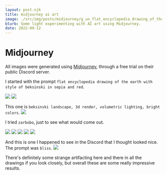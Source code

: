 ```yaml
---
layout: post.njk
title: midjourney ai art
image: ./src/img/posts/midjourney/g_un_flat_encyclopedia_drawing_of_the_earth_with_style_of_beksi_21d30355-3b71-48cd-a2e8-a5633c1ac2b2.png
blurb: Some light experimenting with AI art using Midjourney.
date: 2022-09-12
---
```

# Midjourney
All images were generated using [Midjourney](https://www.midjourney.com/), through a free trial on their public Discord server.

I started with the prompt `flat encyclopedia drawing of the earth with style of beksinski in sepia and red`.
<div picture-grid>
<img src="/img/posts/midjourney/g_un_flat_encyclopedia_drawing_of_the_earth_with_style_of_beksi_21d30355-3b71-48cd-a2e8-a5633c1ac2b2.png"/>
<img src="/img/posts/midjourney/g_un_flat_encyclopedia_drawing_of_the_earth_with_style_of_beksi_d2c05601-93ab-409e-9790-477630d00739.png"/>
</div> 

This one is `beksinski landscape, 3d render, volumetric lighting, bright colors`.
<img src="/img/posts/midjourney/g_un_beksinski_landscape_3d_render_volumetric_lighting_bright_c_6c6ec2e4-f581-423f-8da1-89050dcb01c4.png"/>

I tried `zarbobo`, just to see what would come out.
<div picture-grid>
<img src="/img/posts/midjourney/g_un_zarbobo_19432315-9fe0-4148-a32e-bb83af5c5eae.png"/>
<img src="/img/posts/midjourney/g_un_zarbobo_4bfd12ef-87cd-4a14-a81a-505e7d86c274.png"/>
<img src="/img/posts/midjourney/g_un_zarbobo_45fca634-731d-4c65-92aa-8f62ccb53e93.png"/>
<img src="/img/posts/midjourney/g_un_zarbobo_f67793cc-e773-40a0-b3b9-85e6ea2f2091.png"/>
<img src="/img/posts/midjourney/g_un_zarbobo_63cbe11b-a269-4485-8b10-cae1fb23362e.png"/>
</div> 

And this is one I happened to see in the Discord that I thought looked nice. The prompt was `bliss`.
<img src="/img/posts/midjourney/Alex_Barnes_bliss_b4c472ad-5818-414f-bd99-4434e5a6d7c2.png"/>

There's definitely some strange artifacting here and there in all the drawings if you look closely, but overall these are some really impressive results.
